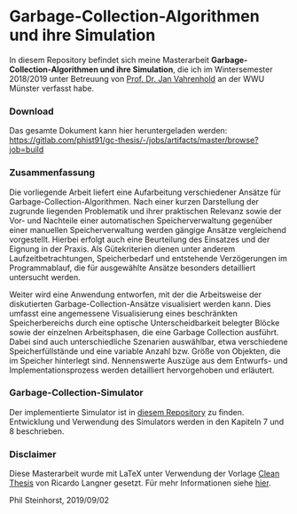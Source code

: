 # Garbage-Collection-Algorithmen und ihre Simulation

In diesem Repository befindet sich meine Masterarbeit **Garbage-Collection-Algorithmen und ihre Simulation**, die ich im Wintersemester 2018/2019 unter Betreuung von [Prof. Dr. Jan Vahrenhold](https://www.uni-muenster.de/Informatik.AGVahrenhold/personen/prof.dr.janvahrenhold/) an der WWU Münster verfasst habe.

### Download
Das gesamte Dokument kann hier heruntergeladen werden: https://gitlab.com/phist91/gc-thesis/-/jobs/artifacts/master/browse?job=build

### Zusammenfassung
Die vorliegende Arbeit liefert eine Aufarbeitung verschiedener Ansätze für Garbage-Collection-Algorithmen.
Nach einer kurzen Darstellung der zugrunde liegenden Problematik und ihrer praktischen Relevanz sowie der Vor- und Nachteile einer automatischen Speicherverwaltung gegenüber einer manuellen Speicherverwaltung werden gängige Ansätze vergleichend vorgestellt.
Hierbei erfolgt auch eine Beurteilung des Einsatzes und der Eignung in der Praxis.
Als Gütekriterien dienen unter anderem Laufzeitbetrachtungen, Speicherbedarf und entstehende Verzögerungen im Programmablauf, die für ausgewählte Ansätze besonders detailliert untersucht werden.

Weiter wird eine Anwendung entworfen, mit der die Arbeitsweise der diskutierten Garbage-Collection-Ansätze visualisiert werden kann.
Dies umfasst eine angemessene Visualisierung eines beschränkten Speicherbereichs durch eine optische Unterscheidbarkeit belegter Blöcke sowie der einzelnen Arbeitsphasen, die eine Garbage Collection ausführt.
Dabei sind auch unterschiedliche Szenarien auswählbar, etwa verschiedene Speicherfüllstände und eine variable Anzahl bzw. Größe von Objekten, die im Speicher hinterlegt sind.
Nennenswerte Auszüge aus dem Entwurfs- und Implementationsprozess werden detailliert hervorgehoben und erläutert.

### Garbage-Collection-Simulator
Der implementierte Simulator ist in [diesem Repository](https://gitlab.com/phist91/gcsim) zu finden.
Entwicklung und Verwendung des Simulators werden in den Kapiteln 7 und 8 beschrieben.

### Disclaimer
Diese Masterarbeit wurde mit LaTeX unter Verwendung der Vorlage [Clean Thesis](https://github.com/derric/cleanthesis) von Ricardo Langner gesetzt.
Für mehr Informationen siehe [hier](http://cleanthesis.der-ric.de/).

Phil Steinhorst, 2019/09/02
